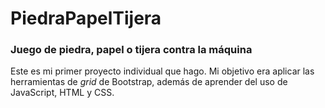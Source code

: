 # PiedraPapelTijera
### Juego de piedra, papel o tijera contra la máquina

Este es mi primer proyecto individual que hago. Mi objetivo era aplicar las herramientas de *grid* de Bootstrap, además de aprender del uso de JavaScript, HTML y CSS.
